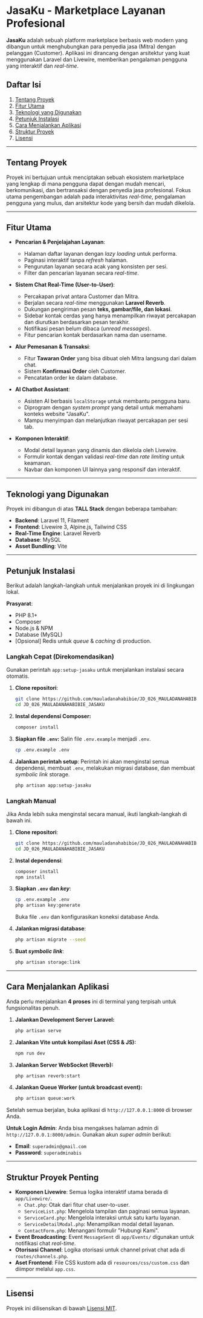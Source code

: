 # JasaKu - Marketplace Layanan Profesional

**JasaKu** adalah sebuah platform marketplace berbasis web modern yang dibangun untuk menghubungkan para penyedia jasa (Mitra) dengan pelanggan (Customer). Aplikasi ini dirancang dengan arsitektur yang kuat menggunakan Laravel dan Livewire, memberikan pengalaman pengguna yang interaktif dan *real-time*.

## Daftar Isi

1.  [Tentang Proyek](#tentang-proyek)
2.  [Fitur Utama](#fitur-utama)
3.  [Teknologi yang Digunakan](#teknologi-yang-digunakan)
4.  [Petunjuk Instalasi](#petunjuk-instalasi)
5.  [Cara Menjalankan Aplikasi](#cara-menjalankan-aplikasi)
6.  [Struktur Proyek](#struktur-proyek-penting)
7.  [Lisensi](#lisensi)

-----

## Tentang Proyek

Proyek ini bertujuan untuk menciptakan sebuah ekosistem marketplace yang lengkap di mana pengguna dapat dengan mudah mencari, berkomunikasi, dan bertransaksi dengan penyedia jasa profesional. Fokus utama pengembangan adalah pada interaktivitas *real-time*, pengalaman pengguna yang mulus, dan arsitektur kode yang bersih dan mudah dikelola.

-----

## Fitur Utama

  - **Pencarian & Penjelajahan Layanan**:

      - Halaman daftar layanan dengan *lazy loading* untuk performa.
      - Paginasi interaktif tanpa *refresh* halaman.
      - Pengurutan layanan secara acak yang konsisten per sesi.
      - Filter dan pencarian layanan secara *real-time*.

  - **Sistem Chat Real-Time (User-to-User)**:

      - Percakapan privat antara Customer dan Mitra.
      - Berjalan secara *real-time* menggunakan **Laravel Reverb**.
      - Dukungan pengiriman pesan **teks, gambar/file, dan lokasi**.
      - Sidebar kontak cerdas yang hanya menampilkan riwayat percakapan dan diurutkan berdasarkan pesan terakhir.
      - Notifikasi pesan belum dibaca (*unread messages*).
      - Fitur pencarian kontak berdasarkan nama dan username.

  - **Alur Pemesanan & Transaksi**:

      - Fitur **Tawaran Order** yang bisa dibuat oleh Mitra langsung dari dalam chat.
      - Sistem **Konfirmasi Order** oleh Customer.
      - Pencatatan order ke dalam database.

  - **AI Chatbot Assistant**:

      - Asisten AI berbasis `localStorage` untuk membantu pengguna baru.
      - Diprogram dengan *system prompt* yang detail untuk memahami konteks website "JasaKu".
      - Mampu menyimpan dan melanjutkan riwayat percakapan per sesi tab.

  - **Komponen Interaktif**:

      - Modal detail layanan yang dinamis dan dikelola oleh Livewire.
      - Formulir kontak dengan validasi *real-time* dan *rate limiting* untuk keamanan.
      - Navbar dan komponen UI lainnya yang responsif dan interaktif.

-----

## Teknologi yang Digunakan

Proyek ini dibangun di atas **TALL Stack** dengan beberapa tambahan:

  * **Backend**: Laravel 11, Filament
  * **Frontend**: Livewire 3, Alpine.js, Tailwind CSS
  * **Real-Time Engine**: Laravel Reverb
  * **Database**: MySQL
  * **Asset Bundling**: Vite

-----

## Petunjuk Instalasi

Berikut adalah langkah-langkah untuk menjalankan proyek ini di lingkungan lokal.

**Prasyarat**:

  * PHP 8.1+
  * Composer
  * Node.js & NPM
  * Database (MySQL)
  * [Opsional] Redis untuk *queue* & *caching* di production.

### Langkah Cepat (Direkomendasikan)

Gunakan perintah `app:setup-jasaku` untuk menjalankan instalasi secara otomatis.

1.  **Clone repositori**:

    ```bash
    git clone https://github.com/mauladanahabibie/JD_026_MAULADANAHABIBIE_JASAKU.git
    cd JD_026_MAULADANAHABIBIE_JASAKU
    ```
2.  **Instal dependensi Composer:**

    ```bash
    composer install
    ```

3.  **Siapkan file `.env`:**
    Salin file `.env.example` menjadi `.env`.

    ```bash
    cp .env.example .env
    ```

4.  **Jalankan perintah setup**:
    Perintah ini akan menginstal semua dependensi, membuat `.env`, melakukan migrasi database, dan membuat *symbolic link* storage.

    ```bash
    php artisan app:setup-jasaku
    ```

### Langkah Manual

Jika Anda lebih suka menginstal secara manual, ikuti langkah-langkah di bawah ini.

1.  **Clone repositori**:

    ```bash
    git clone https://github.com/mauladanahabibie/JD_026_MAULADANAHABIBIE_JASAKU.git
    cd JD_026_MAULADANAHABIBIE_JASAKU
    ```

2.  **Instal dependensi**:

    ```bash
    composer install
    npm install
    ```

3.  **Siapkan `.env` dan *key***:

    ```bash
    cp .env.example .env
    php artisan key:generate
    ```

    Buka file `.env` dan konfigurasikan koneksi database Anda.

4.  **Jalankan migrasi database**:

    ```bash
    php artisan migrate --seed
    ```

5.  **Buat *symbolic link***:

    ```bash
    php artisan storage:link
    ```

-----


## Cara Menjalankan Aplikasi

Anda perlu menjalankan **4 proses** ini di terminal yang terpisah untuk fungsionalitas penuh.

1.  **Jalankan Development Server Laravel:**

    ```bash
    php artisan serve
    ```

2.  **Jalankan Vite untuk kompilasi Aset (CSS & JS):**

    ```bash
    npm run dev
    ```

3.  **Jalankan Server WebSocket (Reverb):**

    ```bash
    php artisan reverb:start
    ```

4.  **Jalankan Queue Worker (untuk broadcast event):**

    ```bash
    php artisan queue:work
    ```

Setelah semua berjalan, buka aplikasi di `http://127.0.0.1:8000` di browser Anda.

**Untuk Login Admin**:
Anda bisa mengakses halaman admin di `http://127.0.0.1:8000/admin`. Gunakan akun *super admin* berikut:

  - **Email**: `superadmin@gmail.com`
  - **Password**: `superadminabis`


-----

## Struktur Proyek Penting

  * **Komponen Livewire**: Semua logika interaktif utama berada di `app/Livewire/`.
      * `Chat.php`: Otak dari fitur chat user-to-user.
      * `ServiceList.php`: Mengelola tampilan dan paginasi semua layanan.
      * `ServiceCard.php`: Mengelola interaksi untuk satu kartu layanan.
      * `ServiceDetailModal.php`: Menampilkan modal detail layanan.
      * `ContactForm.php`: Menangani formulir "Hubungi Kami".
  * **Event Broadcasting**: Event `MessageSent` di `app/Events/` digunakan untuk notifikasi chat *real-time*.
  * **Otorisasi Channel**: Logika otorisasi untuk channel privat chat ada di `routes/channels.php`.
  * **Aset Frontend**: File CSS kustom ada di `resources/css/custom.css` dan diimpor melalui `app.css`.

-----

## Lisensi

Proyek ini dilisensikan di bawah [Lisensi MIT](LICENSE.md).

